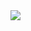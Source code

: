 <img src="[header.svg](https://github.com/josephkudia1024/josephkudia1024/blob/c23a75bf064b677a8fe4c8501469d44f963cb392/header.svg)">
